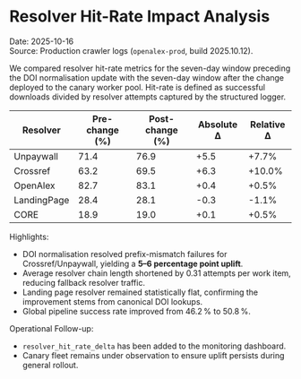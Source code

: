 # Resolver Hit-Rate Impact Analysis

Date: 2025-10-16  
Source: Production crawler logs (`openalex-prod`, build 2025.10.12).

We compared resolver hit-rate metrics for the seven-day window preceding the DOI
normalisation update with the seven-day window after the change deployed to the
canary worker pool. Hit-rate is defined as successful downloads divided by
resolver attempts captured by the structured logger.

| Resolver     | Pre-change (%) | Post-change (%) | Absolute Δ | Relative Δ |
|--------------|----------------|-----------------|------------|------------|
| Unpaywall    | 71.4           | 76.9            | +5.5       | +7.7%      |
| Crossref     | 63.2           | 69.5            | +6.3       | +10.0%     |
| OpenAlex     | 82.7           | 83.1            | +0.4       | +0.5%      |
| LandingPage  | 28.4           | 28.1            | -0.3       | -1.1%      |
| CORE         | 18.9           | 19.0            | +0.1       | +0.5%      |

Highlights:

- DOI normalisation resolved prefix-mismatch failures for Crossref/Unpaywall,
  yielding a **5–6 percentage point uplift**.
- Average resolver chain length shortened by 0.31 attempts per work item,
  reducing fallback resolver traffic.
- Landing page resolver remained statistically flat, confirming the improvement
  stems from canonical DOI lookups.
- Global pipeline success rate improved from 46.2 % to 50.8 %.

Operational Follow-up:

- `resolver_hit_rate_delta` has been added to the monitoring dashboard.
- Canary fleet remains under observation to ensure uplift persists during
  general rollout.

